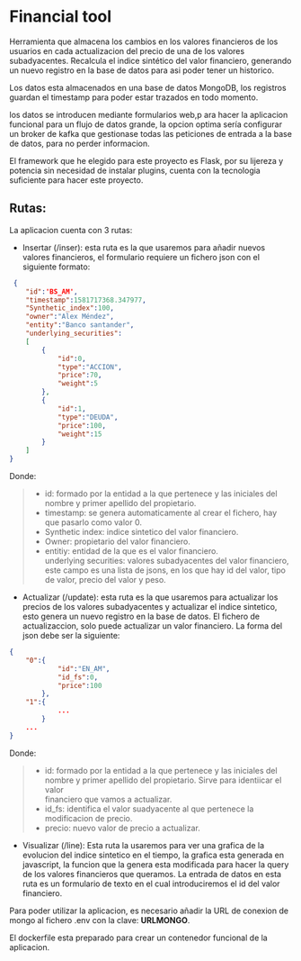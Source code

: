 # Financial tool

Herramienta que almacena los cambios en los valores financieros de los usuarios en cada actualizacion del precio de una de los valores subadyacentes. Recalcula el indice sintético del valor financiero, generando un nuevo registro en la base de datos para asi poder tener un historico.

Los datos esta almacenados en una base de datos MongoDB, los registros guardan el timestamp para poder estar trazados en todo momento.

los datos se introducen mediante formularios web,p ara hacer la aplicacion funcional para un flujo de datos grande, la opcion optima sería configurar un broker de kafka que gestionase todas las peticiones de entrada a la base de datos, para no perder informacion.

El framework que he elegido para este proyecto es Flask, por su lijereza y potencia sin necesidad de instalar plugins, cuenta con la tecnologia suficiente para hacer este proyecto.

## Rutas:

La aplicacion cuenta con 3 rutas:
 - Insertar (/inser): esta ruta es la que usaremos para añadir nuevos valores financieros, el formulario requiere un fichero json con el siguiente formato:  
```json
 {      
    "id":'BS_AM',  
    "timestamp":1581717368.347977,  
    "Synthetic_index":100,  
    "owner":"Alex Méndez",  
    "entity":"Banco santander",  
    "underlying_securities":  
    [  
        {  
            "id":0,  
            "type":"ACCION",  
            "price":70,  
            "weight":5  
        },  
        {   
            "id":1,  
            "type":"DEUDA",  
            "price":100,  
            "weight":15  
        }  
    ]  
} 
```

Donde:  
   >- id: formado por la entidad a la que pertenece y las iniciales del nombre y primer apellido del propietario.  
   >- timestamp: se genera automaticamente al crear el fichero, hay que pasarlo como valor 0.  
   >- Synthetic index: indice sintetico del valor financiero.  
   >- Owner: propietario del valor financiero.  
   >- entitiy: entidad de la que es el valor financiero.  
underlying securities: valores subadyacentes del valor financiero, este campo es una lista de jsons, en los que hay id del valor, tipo de valor, precio del valor y peso.  
 
 - Actualizar (/update): esta ruta es la que usaremos para actualizar los precios de los valores subadyacentes y actualizar el indice sintetico, esto genera un nuevo registro en la base de datos. El fichero de actualizaccion, solo puede actualizar un valor financiero. La forma del json debe ser la siguiente:  
```json
{
    "0":{
            "id":"EN_AM",  
            "id_fs":0,  
            "price":100  
        },
    "1":{
            ...  
        }  
    ...
}  
````

Donde:    
>- id: formado por la entidad a la que pertenece y las iniciales del nombre y primer apellido del propietario. Sirve para identiicar el valor  
financiero que vamos a actualizar.
>- id_fs: identifica el valor suadyacente al que pertenece la modificacion de precio.  
>- precio: nuevo valor de precio a actualizar.  

 - Visualizar (/line): Esta ruta la usaremos para ver una grafica de la evolucion del indice sintetico en el tiempo, la grafica esta generada en javascript, la funcion que la genera esta modificada para hacer la query de los valores financieros que queramos. La entrada de datos en esta ruta es un formulario de texto en el cual introduciremos el id del valor financiero.

 Para poder utilizar la aplicacion, es necesario añadir la URL de conexion de mongo al fichero .env con la clave: **URLMONGO**.

 El dockerfile esta preparado para crear un contenedor funcional de la aplicacion.